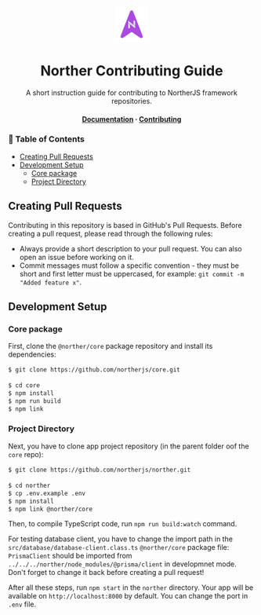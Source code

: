 <div align="center">
  <img src="assets/logo.png" width="72">

  <h1>Norther Contributing Guide</h1>

  <p align="center">A short instruction guide for contributing to NortherJS framework repositories.</p>

  <h4>
    <a href="README.md">Documentation</a>
    <span> · </span>
    <a href="CONTRIBUTING.md">Contributing</a>
  </h4>
</div>

<!-- omit in toc -->
### 📓 Table of Contents

- [Creating Pull Requests](#creating-pull-requests)
- [Development Setup](#development-setup)
  - [Core package](#core-package)
  - [Project Directory](#project-directory)

## Creating Pull Requests

Contributing in this repository is based in GitHub's Pull Requests. Before creating a pull request, please read through the following rules:

- Always provide a short description to your pull request. You can also open an issue before working on it.
- Commit messages must follow a specific convention - they must be short and first letter must be uppercased, for example: `git commit -m "Added feature x"`.

## Development Setup

### Core package

First, clone the `@norther/core` package repository and install its dependencies:

```shell
$ git clone https://github.com/northerjs/core.git

$ cd core
$ npm install
$ npm run build
$ npm link
```

### Project Directory

Next, you have to clone app project repository (in the parent folder oof the `core` repo):

```shell
$ git clone https://github.com/northerjs/norther.git

$ cd norther
$ cp .env.example .env
$ npm install
$ npm link @norther/core
```

Then, to compile TypeScript code, run `npm run build:watch` command.

For testing database client, you have to change the import path in the `src/database/database-client.class.ts` `@norther/core` package file: `PrismaClient` should be imported from `../../../norther/node_modules/@prisma/client` in developmnet mode. Don't forget to change it back before creating a pull request!

After all these steps, run `npm start` in the `norther` directory. Your app will be available on `http://localhost:8000` by default. You can change the port in `.env` file.
